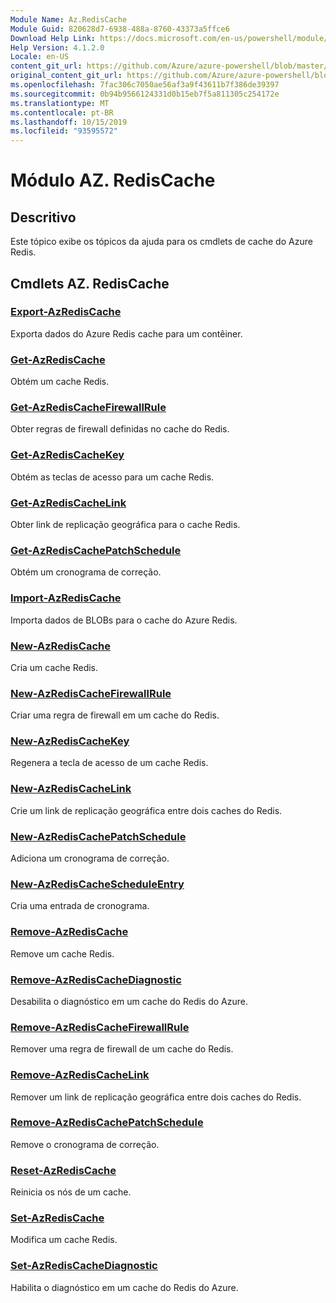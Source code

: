 ```yaml
---
Module Name: Az.RedisCache
Module Guid: 820628d7-6938-488a-8760-43373a5ffce6
Download Help Link: https://docs.microsoft.com/en-us/powershell/module/az.rediscache
Help Version: 4.1.2.0
Locale: en-US
content_git_url: https://github.com/Azure/azure-powershell/blob/master/src/RedisCache/RedisCache/help/Az.RedisCache.md
original_content_git_url: https://github.com/Azure/azure-powershell/blob/master/src/RedisCache/RedisCache/help/Az.RedisCache.md
ms.openlocfilehash: 7fac306c7050ae56af3a9f43611b7f386de39397
ms.sourcegitcommit: 0b94b9566124331d0b15eb7f5a811305c254172e
ms.translationtype: MT
ms.contentlocale: pt-BR
ms.lasthandoff: 10/15/2019
ms.locfileid: "93595572"
---
```

# Módulo AZ. RedisCache
## Descritivo
Este tópico exibe os tópicos da ajuda para os cmdlets de cache do Azure Redis.

## Cmdlets AZ. RedisCache
### [Export-AzRedisCache](Export-AzRedisCache.md)
Exporta dados do Azure Redis cache para um contêiner.

### [Get-AzRedisCache](Get-AzRedisCache.md)
Obtém um cache Redis.

### [Get-AzRedisCacheFirewallRule](Get-AzRedisCacheFirewallRule.md)
Obter regras de firewall definidas no cache do Redis.

### [Get-AzRedisCacheKey](Get-AzRedisCacheKey.md)
Obtém as teclas de acesso para um cache Redis.

### [Get-AzRedisCacheLink](Get-AzRedisCacheLink.md)
Obter link de replicação geográfica para o cache Redis.

### [Get-AzRedisCachePatchSchedule](Get-AzRedisCachePatchSchedule.md)
Obtém um cronograma de correção.

### [Import-AzRedisCache](Import-AzRedisCache.md)
Importa dados de BLOBs para o cache do Azure Redis.

### [New-AzRedisCache](New-AzRedisCache.md)
Cria um cache Redis.

### [New-AzRedisCacheFirewallRule](New-AzRedisCacheFirewallRule.md)
Criar uma regra de firewall em um cache do Redis.

### [New-AzRedisCacheKey](New-AzRedisCacheKey.md)
Regenera a tecla de acesso de um cache Redis.

### [New-AzRedisCacheLink](New-AzRedisCacheLink.md)
Crie um link de replicação geográfica entre dois caches do Redis.

### [New-AzRedisCachePatchSchedule](New-AzRedisCachePatchSchedule.md)
Adiciona um cronograma de correção.

### [New-AzRedisCacheScheduleEntry](New-AzRedisCacheScheduleEntry.md)
Cria uma entrada de cronograma.

### [Remove-AzRedisCache](Remove-AzRedisCache.md)
Remove um cache Redis.

### [Remove-AzRedisCacheDiagnostic](Remove-AzRedisCacheDiagnostic.md)
Desabilita o diagnóstico em um cache do Redis do Azure.

### [Remove-AzRedisCacheFirewallRule](Remove-AzRedisCacheFirewallRule.md)
Remover uma regra de firewall de um cache do Redis.

### [Remove-AzRedisCacheLink](Remove-AzRedisCacheLink.md)
Remover um link de replicação geográfica entre dois caches do Redis.

### [Remove-AzRedisCachePatchSchedule](Remove-AzRedisCachePatchSchedule.md)
Remove o cronograma de correção.

### [Reset-AzRedisCache](Reset-AzRedisCache.md)
Reinicia os nós de um cache.

### [Set-AzRedisCache](Set-AzRedisCache.md)
Modifica um cache Redis.

### [Set-AzRedisCacheDiagnostic](Set-AzRedisCacheDiagnostic.md)
Habilita o diagnóstico em um cache do Redis do Azure.


